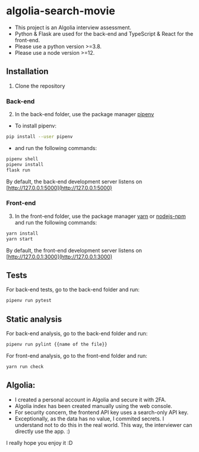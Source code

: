 # algolia-search-movie

- This project is an Algolia interview assessment.
- Python & Flask are used for the back-end and TypeScript & React for the front-end.
- Please use a python version >=3.8.
- Please use a node version >=12.

## Installation

1. Clone the repository

### Back-end

2. In the back-end folder, use the package manager [pipenv](https://pipenv-es.readthedocs.io/es/stable/)

- To install pipenv:

```bash
pip install --user pipenv
```

- and run the following commands:

```bash
pipenv shell
pipenv install
flask run
```

By default, the back-end development server listens on [http://127.0.0.1:5000](http://127.0.0.1:5000)

### Front-end

3. In the front-end folder, use the package manager [yarn](https://yarnpkg.com/) or [nodejs-npm](https://docs.npmjs.com/downloading-and-installing-node-js-and-npm) and run the following commands:

```bash
yarn install
yarn start
```

By default, the front-end development server listens on [http://127.0.0.1:3000](http://127.0.0.1:3000)

## Tests

For back-end tests, go to the back-end folder and run:

```bash
pipenv run pytest
```

## Static analysis

For back-end analysis, go to the back-end folder and run:

```bash
pipenv run pylint {{name of the file}}
```

For front-end analysis, go to the front-end folder and run:

```bash
yarn run check
```

## Algolia:

- I created a personal account in Algolia and secure it with 2FA.
- Algolia index has been created manually using the web console.
- For security concern, the frontend API key uses a search-only API key.
- Exceptionally, as the data has no value, I commited secrets. I understand not to do this in the real world. This way, the interviewer can directly use the app. :)

I really hope you enjoy it :D
